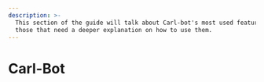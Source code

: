 ```yaml
---
description: >-
  This section of the guide will talk about Carl-bot's most used features and
  those that need a deeper explanation on how to use them.
---
```


# Carl-Bot

